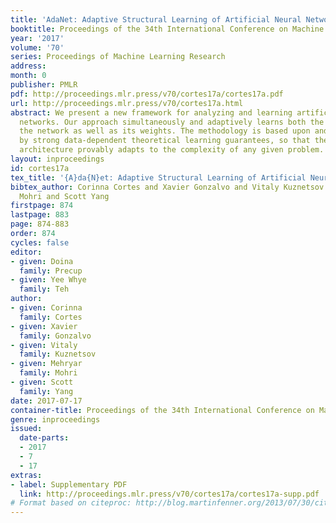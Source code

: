 ```yaml
---
title: 'AdaNet: Adaptive Structural Learning of Artificial Neural Networks'
booktitle: Proceedings of the 34th International Conference on Machine Learning
year: '2017'
volume: '70'
series: Proceedings of Machine Learning Research
address: 
month: 0
publisher: PMLR
pdf: http://proceedings.mlr.press/v70/cortes17a/cortes17a.pdf
url: http://proceedings.mlr.press/v70/cortes17a.html
abstract: We present a new framework for analyzing and learning artificial neural
  networks. Our approach simultaneously and adaptively learns both the structure of
  the network as well as its weights. The methodology is based upon and accompanied
  by strong data-dependent theoretical learning guarantees, so that the final network
  architecture provably adapts to the complexity of any given problem.
layout: inproceedings
id: cortes17a
tex_title: '{A}da{N}et: Adaptive Structural Learning of Artificial Neural Networks'
bibtex_author: Corinna Cortes and Xavier Gonzalvo and Vitaly Kuznetsov and Mehryar
  Mohri and Scott Yang
firstpage: 874
lastpage: 883
page: 874-883
order: 874
cycles: false
editor:
- given: Doina
  family: Precup
- given: Yee Whye
  family: Teh
author:
- given: Corinna
  family: Cortes
- given: Xavier
  family: Gonzalvo
- given: Vitaly
  family: Kuznetsov
- given: Mehryar
  family: Mohri
- given: Scott
  family: Yang
date: 2017-07-17
container-title: Proceedings of the 34th International Conference on Machine Learning
genre: inproceedings
issued:
  date-parts:
  - 2017
  - 7
  - 17
extras:
- label: Supplementary PDF
  link: http://proceedings.mlr.press/v70/cortes17a/cortes17a-supp.pdf
# Format based on citeproc: http://blog.martinfenner.org/2013/07/30/citeproc-yaml-for-bibliographies/
---
```

